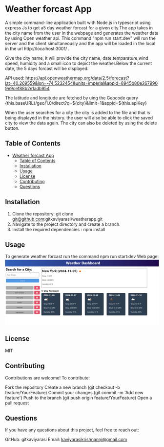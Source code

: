 # Weather forcast App
A simple command-line application built with Node.js in typescript using express Js to get a5 day weather forcast for a given city.The app takes in the city name from the user in the webpage and generates the weather data by using Open weather api.
This command "npm run start:dev" will run the server and the client simultaneously and the app will be loaded in the local in the url http://localhost:3001/ .

Give the city name, it will provide the city name, date,temparature,wind speed, humidity and a small icon to depict the weather.Below the current date, the 5 days forcast will be displayed.

API used: https://api.openweathermap.org/data/2.5/forecast?lat=40.269559&lon=-74.5232454&units=imperial&appid=8945b80e2679909e9cef88b2e1adb954

The latitude and longitude are fetched by uing the Geocode query
{this.baseURL}/geo/1.0/direct?q=${city}&limit=1&appid=${this.apiKey}

When the user searches for a city the city is added to the file and that is being displayed in the history. the user will also be able to click the saved city to view the data again. The city can also be deleted by using the delete button.

## Table of Contents 
- [Weather forcast App](#weather-forcast-app)
  - [Table of Contents](#table-of-contents)
  - [Installation](#installation)
  - [Usage](#usage)
  - [License](#license)
  - [Contributing](#contributing)
  - [Questions](#questions)

## Installation
1. Clone the repository:
    git clone git@github.com:gitkaviyarasi/weatherapp.git
2. Navigate to the project directory and create a branch.
3. Install the required dependencies :
    npm install  

## Usage
To generate weather forcast  run the command
npm run start:dev
Web page: ![Weather app webpage](./client/src/styles/Weather%20app%20screenShot.png)

## License
MIT

## Contributing
Contributions are welcome! To contribute:

Fork the repository
Create a new branch (git checkout -b feature/YourFeature)
Commit your changes (git commit -m 'Add new feature')
Push to the branch (git push origin feature/YourFeature)
Open a pull request

## Questions
If you have any questions about this project, feel free to reach out:

GitHub: gitkaviyarasi 
Email: kaviyarasikrishnannj@gmail.com
